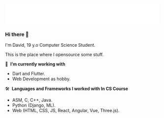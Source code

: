 
<p align="center">
  <img src="name.svg" alt="name" />
</p>

### Hi there 👋 
I'm David, 19 y.o Computer Science Student.

This is the place where I opensource some stuff.

🔭 &nbsp;<b>I’m currently working with </b>
- Dart and Flutter.
- Web Development as hobby.

🛠️ &nbsp;<b>Languages&nbsp;and&nbsp;Frameworks&nbsp;I&nbsp;worked&nbsp;with In CS Course</b>
- ASM, C, C++, Java.
- Python (Django, ML).
- Web (HTML, CSS, JS, React, Angular, Vue, Three.js).
